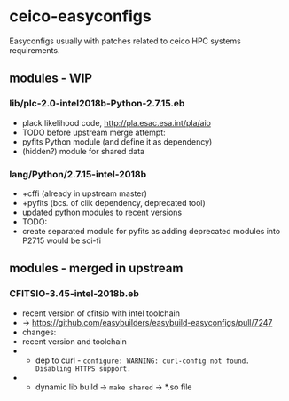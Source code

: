 # ceico-easyconfigs
Easyconfigs usually with patches related to ceico HPC systems requirements.

## modules - WIP

### lib/plc-2.0-intel2018b-Python-2.7.15.eb
* plack likelihood code, http://pla.esac.esa.int/pla/aio
* TODO before upstream merge attempt:
 * pyfits Python module (and define it as dependency)
 * (hidden?) module for shared data

### lang/Python/2.7.15-intel-2018b
* +cffi (already in upstream master)
* +pyfits (bcs. of clik dependency, deprecated tool)
* updated python modules to recent versions
* TODO:
 * create separated module for pyfits as adding deprecated modules into P2715 would be sci-fi

## modules - merged in upstream

### CFITSIO-3.45-intel-2018b.eb
* recent version of cfitsio with intel toolchain
* -> https://github.com/easybuilders/easybuild-easyconfigs/pull/7247
* changes:
 * recent version and toolchain
 * + dep to curl - `configure: WARNING: curl-config not found. Disabling HTTPS support.`
 * + dynamic lib build -> `make shared` -> \*.so file
